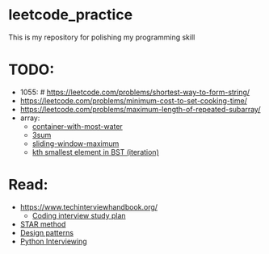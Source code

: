 # leetcode_practice

This is my repository for polishing my programming skill


# TODO:
- 1055: # https://leetcode.com/problems/shortest-way-to-form-string/
- https://leetcode.com/problems/minimum-cost-to-set-cooking-time/
- https://leetcode.com/problems/maximum-length-of-repeated-subarray/ 
- array:
  - [container-with-most-water](https://leetcode.com/problems/container-with-most-water/)
  - [3sum](https://leetcode.com/problems/3sum/)
  - [sliding-window-maximum](https://leetcode.com/problems/sliding-window-maximum/)
  - [kth smallest element in BST (iteration)](https://leetcode.com/problems/kth-smallest-element-in-a-bst/)

# Read:
- https://www.techinterviewhandbook.org/
  - [Coding interview study plan](https://www.techinterviewhandbook.org/coding-interview-study-plan/)
- [STAR method](https://www.vawizard.org/wiz-pdf/STAR_Method_Interviews.pdf)
- [Design patterns](http://www.mcdonaldland.info/2007/11/28/40/)
- [Python Interviewing](https://python.plainenglish.io/python-for-interviewing-an-overview-of-the-core-data-structures-666abdf8b698)